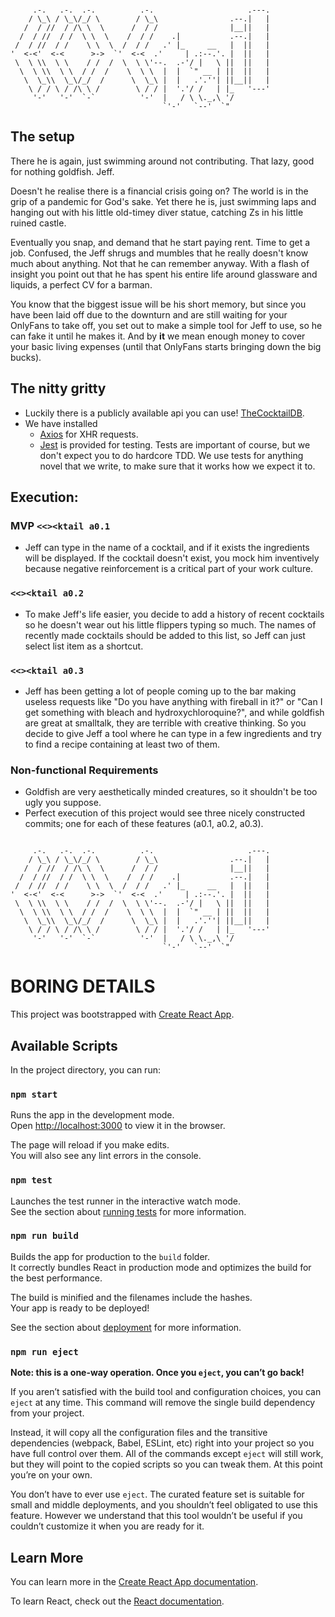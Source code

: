 
```
                                                           
     .-.   .-.  .-.          .-.                     .---. 
    / \_\ / \_\/_/ \        / \_\                .--.|   | 
   /  / //  / /\ \  \      /  / /                |__||   | 
  /  / //  / /  \ \  \    /  / /    .|           .--.|   | 
 /  / //  / /    \ \  \  /  / /   .' |_     __   |  ||   | 
'  <-<'  <-<      >->  `'  <-<  .'     | .:--.'. |  ||   | 
 \  \ \\  \ \    / /  /  \  \ \'--.  .-'/ |   \ ||  ||   | 
  \  \ \\  \ \  / /  /    \  \ \  |  |  `" __ | ||  ||   | 
   \  \_\\  \_\/_/  /      \  \_\ |  |   .'.''| ||__||   | 
    \ / / \ / /\ \ /        \ / / |  '.'/ /   | |_   '---' 
     '-'   '-'  `-`          '-'  |   / \ \._,\ '/         
                                  `'-'   `--'  `"          
```

## The setup

There he is again, just swimming around not contributing. That lazy, good for nothing goldfish. Jeff.

Doesn't he realise there is a financial crisis going on? The world is in the grip of a pandemic for God's sake. Yet there he is, just swimming laps and hanging out with his little old-timey diver statue, catching Zs in his little ruined castle.

Eventually you snap, and demand that he start paying rent. Time to get a job. Confused, the Jeff shrugs and mumbles that he really doesn't know much about anything. Not that he can remember anyway. With a flash of insight you point out that he has spent his entire life around glassware and liquids, a perfect CV for a barman.

You know that the biggest issue will be his short memory, but since you have been laid off due to the downturn and are still waiting for your OnlyFans to take off, you set out to make a simple tool for Jeff to use, so he can fake it until he makes it. And by **it** we mean enough money to cover your basic living expenses (until that OnlyFans starts bringing down the big bucks).

## The nitty gritty

- Luckily there is a publicly available api you can use! [TheCocktailDB](https://www.thecocktaildb.com/api.php).
- We have installed
  - [Axios](https://github.com/axios/axios) for XHR requests.
  - [Jest](https://jestjs.io/) is provided for testing. Tests are important of course, but we don't expect you to do hardcore TDD. We use tests for anything novel that we write, to make sure that it works how we expect it to.

## Execution:

### MVP `<<><ktail a0.1`

- Jeff can type in the name of a cocktail, and if it exists the ingredients will be displayed. If the cocktail doesn't exist, you mock him inventively because negative reinforcement is a critical part of your work culture.

### `<<><ktail a0.2`

- To make Jeff's life easier, you decide to add a history of recent cocktails so he doesn't wear out his little flippers typing so much. The names of recently made cocktails should be added to this list, so Jeff can just select list item as a shortcut.

### `<<><ktail a0.3`

- Jeff has been getting a lot of people coming up to the bar making useless requests like "Do you have anything with fireball in it?" or "Can I get something with bleach and hydroxychloroquine?", and while goldfish are great at smalltalk, they are terrible with creative thinking. So you decide to give Jeff a tool where he can type in a few ingredients and try to find a recipe containing at least two of them.


### Non-functional Requirements

- Goldfish are very aesthetically minded creatures, so it shouldn't be too ugly you suppose.
- Perfect execution of this project would see three nicely constructed commits; one for each of these features (a0.1, a0.2, a0.3).

```
                                                           
     .-.   .-.  .-.          .-.                     .---. 
    / \_\ / \_\/_/ \        / \_\                .--.|   | 
   /  / //  / /\ \  \      /  / /                |__||   | 
  /  / //  / /  \ \  \    /  / /    .|           .--.|   | 
 /  / //  / /    \ \  \  /  / /   .' |_     __   |  ||   | 
'  <-<'  <-<      >->  `'  <-<  .'     | .:--.'. |  ||   | 
 \  \ \\  \ \    / /  /  \  \ \'--.  .-'/ |   \ ||  ||   | 
  \  \ \\  \ \  / /  /    \  \ \  |  |  `" __ | ||  ||   | 
   \  \_\\  \_\/_/  /      \  \_\ |  |   .'.''| ||__||   | 
    \ / / \ / /\ \ /        \ / / |  '.'/ /   | |_   '---' 
     '-'   '-'  `-`          '-'  |   / \ \._,\ '/         
                                  `'-'   `--'  `"          
```


# BORING DETAILS

This project was bootstrapped with [Create React App](https://github.com/facebook/create-react-app).

## Available Scripts

In the project directory, you can run:

### `npm start`

Runs the app in the development mode.\
Open [http://localhost:3000](http://localhost:3000) to view it in the browser.

The page will reload if you make edits.\
You will also see any lint errors in the console.

### `npm test`

Launches the test runner in the interactive watch mode.\
See the section about [running tests](https://facebook.github.io/create-react-app/docs/running-tests) for more information.

### `npm run build`

Builds the app for production to the `build` folder.\
It correctly bundles React in production mode and optimizes the build for the best performance.

The build is minified and the filenames include the hashes.\
Your app is ready to be deployed!

See the section about [deployment](https://facebook.github.io/create-react-app/docs/deployment) for more information.

### `npm run eject`

**Note: this is a one-way operation. Once you `eject`, you can’t go back!**

If you aren’t satisfied with the build tool and configuration choices, you can `eject` at any time. This command will remove the single build dependency from your project.

Instead, it will copy all the configuration files and the transitive dependencies (webpack, Babel, ESLint, etc) right into your project so you have full control over them. All of the commands except `eject` will still work, but they will point to the copied scripts so you can tweak them. At this point you’re on your own.

You don’t have to ever use `eject`. The curated feature set is suitable for small and middle deployments, and you shouldn’t feel obligated to use this feature. However we understand that this tool wouldn’t be useful if you couldn’t customize it when you are ready for it.

## Learn More

You can learn more in the [Create React App documentation](https://facebook.github.io/create-react-app/docs/getting-started).

To learn React, check out the [React documentation](https://reactjs.org/).
